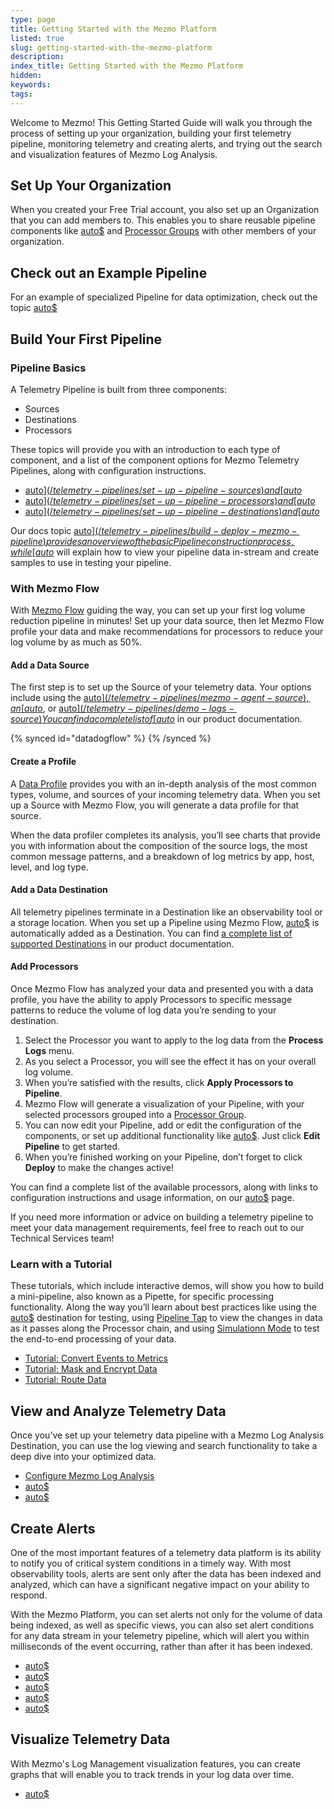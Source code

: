 ```yaml
---
type: page
title: Getting Started with the Mezmo Platform
listed: true
slug: getting-started-with-the-mezmo-platform
description: 
index_title: Getting Started with the Mezmo Platform
hidden: 
keywords: 
tags: 
---
```


Welcome to Mezmo! This Getting Started Guide will walk you through the process of setting up your organization, building your first telemetry pipeline, monitoring telemetry and creating alerts, and trying out the search and visualization features of Mezmo Log Analysis. 

## Set Up Your Organization

When you created your Free Trial account, you also set up an Organization that you can add members to. This enables you to share reusable pipeline components like [auto$](/telemetry-pipelines/shared-sources) and  [Processor Groups](/telemetry-pipelines/create-processor-groups) with other members of your organization. 

## Check out an Example Pipeline

For an example of specialized Pipeline for data optimization, check out the topic [auto$](/telemetry-pipelines/pipeline-architecture-for-kubernetes-data-optimizationzlz)

## Build Your First Pipeline

### Pipeline Basics

A Telemetry Pipeline is built from three components:

- Sources
- Destinations 
- Processors

These topics will provide you with an introduction to each type of component, and a list of the component options for Mezmo Telemetry Pipelines, along with configuration instructions.

- [auto$](/telemetry-pipelines/set-up-pipeline-sources) and [auto$](/telemetry-pipelines/supported-telemetry-pipeline-sources)
- [auto$](/telemetry-pipelines/set-up-pipeline-processors) and [auto$](/telemetry-pipelines/supported-processors)
- [auto$](/telemetry-pipelines/set-up-pipeline-destinations) and [auto$](/telemetry-pipelines/supported-telemetry-data-destinations)

Our docs topic [auto$](/telemetry-pipelines/build-deploy-mezmo-pipeline) provides an overview of the basic Pipeline construction process, while [auto$](/telemetry-pipelines/view-pipeline-data) will explain how to view your pipeline data in-stream and create samples to use in testing your pipeline. 

### With Mezmo Flow

With [Mezmo Flow](/telemetry-pipelines/about-mezmo-flow) guiding the way, you can set up your first log volume reduction pipeline in minutes! Set up your data source, then let Mezmo Flow profile your data and make recommendations for processors to reduce your log volume by as much as 50%. 

#### Add a Data Source

The first step is to set up the Source of your telemetry data. Your options include using the [auto$](/telemetry-pipelines/mezmo-agent-source), an [auto$](/telemetry-pipelines/otel-collector), or [auto$](/telemetry-pipelines/demo-logs-source) You can find a complete list of  [auto$](/telemetry-pipelines/supported-telemetry-pipeline-sources) in our product documentation. 

{% synced id="datadogflow" %}
{% /synced %}

#### Create a Profile

A [Data Profile](/telemetry-pipelines/data-profiling) provides you with an in-depth analysis of the most common types, volume, and sources of your incoming telemetry data. When you set up a Source with Mezmo Flow, you will generate a data profile for that source. 

When the data profiler completes its analysis, you’ll see charts that provide you with information about the composition of the source logs, the most common message patterns, and a breakdown of log metrics by app, host, level, and log type.

#### Add a Data Destination

All telemetry pipelines terminate in a Destination like an observability tool or a storage location. When you set up a Pipeline using Mezmo Flow, [auto$](/telemetry-pipelines/log-analysis-source) is automatically added as a Destination. You can find [a complete list of supported Destinations](/telemetry-pipelines/supported-telemetry-data-destinations) in our product documentation.

#### Add Processors

Once Mezmo Flow has analyzed your data and presented you with a data profile, you have the ability to apply Processors to specific message patterns to reduce the volume of log data you’re sending to your destination. 

1. Select the Processor you want to apply to the log data from the **Process Logs** menu.
2. As you select a Processor, you will see the effect it has on your overall log volume. 
3. When you’re satisfied with the results, click **Apply Processors to Pipeline**.
4. Mezmo Flow will generate a visualization of your Pipeline, with your selected processors grouped into a [Processor Group](/telemetry-pipelines/create-processor-groups).
5. You can now edit your Pipeline, add or edit the configuration of the components, or set up additional functionality like [auto$](/telemetry-pipelines/in-stream-alerts). Just click **Edit Pipeline** to get started. 
6. When you’re finished working on your Pipeline, don’t forget to click **Deploy** to make the changes active!

You can find a complete list of the available processors, along with links to configuration instructions and usage information, on our [auto$](/telemetry-pipelines/supported-processors) page. 

If you need more information or advice on building a telemetry pipeline to meet your data management requirements, feel free to reach out to our Technical Services team!

### Learn with a Tutorial

These tutorials, which include interactive demos, will show you how to build a mini-pipeline, also known as a Pipette, for specific processing functionality. Along the way you’ll learn about best practices like using the [auto$](/telemetry-pipelines/blackhole-destination) destination for testing, using [Pipeline Tap](/telemetry-pipelines/tap-and-view-edge-data) to view the changes in data as it passes along the Processor chain, and using [Simulationn Mode](/telemetry-pipelines/simulate-pipeline-data-flows) to test the end-to-end processing of your data. 

- [Tutorial: Convert Events to Metrics](/practioner-guide-data-optimization/pipeline-example--convert-200-events-to-metrics)
- [Tutorial: Mask and Encrypt Data](/practioner-guide-data-optimization/pipeline-module--security-and-compliance)
- [Tutorial: Route Data](/practioner-guide-data-optimization/pipeline-module--route)

## View and Analyze Telemetry Data

Once you’ve set up your telemetry data pipeline with a Mezmo Log Analysis Destination, you can use the log viewing and search functionality to take a deep dive into your optimized data. 

- [Configure Mezmo Log Analysis](/telemetry-pipelines/mezmo-destination)
- [auto$](/docs/view-log-data) 
- [auto$](/docs/searching-log-contents)

## Create Alerts

One of the most important features of a telemetry data platform is its ability to notify you of critical system conditions in a timely way. With most observability tools, alerts are sent only after the data has been indexed and analyzed, which can have a significant negative impact on your ability to respond. 

With the Mezmo Platform, you can set alerts not only for the volume of data being indexed, as well as specific views, you can also set alert conditions for any data stream in your telemetry pipeline, which will alert you within milliseconds of the event occurring, rather than after it has been indexed. 

- [auto$](/docs/create-index-rate-alerts)
- [auto$](/docs/add-alerts-to-views)
- [auto$](/docs/usage-alerts)
- [auto$](/telemetry-pipelines/pipeline-threshold-alerts)
- [auto$](/telemetry-pipelines/set-in-stream-alerts)

## Visualize Telemetry Data

With Mezmo's Log Management visualization features, you can create graphs that will enable you to track trends in your log data over time. 

- [auto$](/docs/visualize-log-data-with-graphs)